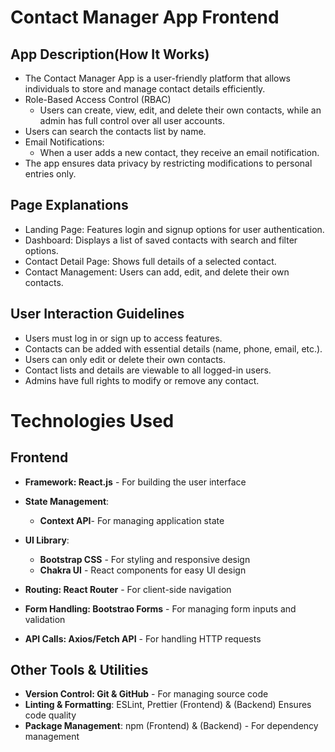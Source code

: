# Contact Manager App Frontend

## App Description(How It Works)

- The Contact Manager App is a user-friendly platform that allows
  individuals to store and manage contact details efficiently.
- Role-Based Access Control (RBAC)
  - Users can create, view, edit, and delete their own contacts, while an  
    admin has full control over all user accounts.
- Users can search the contacts list by name.
- Email Notifications:
  - When a user adds a new contact, they receive an email notification.
- The app ensures data privacy by restricting modifications to personal
  entries only.

## Page Explanations

- Landing Page: Features login and signup options for user authentication.
- Dashboard: Displays a list of saved contacts with search and filter
  options.
- Contact Detail Page: Shows full details of a selected contact.
- Contact Management: Users can add, edit, and delete their own contacts.

## User Interaction Guidelines

- Users must log in or sign up to access features.
- Contacts can be added with essential details (name, phone, email, etc.).
- Users can only edit or delete their own contacts.
- Contact lists and details are viewable to all logged-in users.
- Admins have full rights to modify or remove any contact.

# Technologies Used

## Frontend

- **Framework: React.js** - For building the user interface
- **State Management**:
  - **Context API**- For managing application state
- **UI Library**:

  - **Bootstrap CSS** - For styling and responsive design
  - **Chakra UI** - React components for easy UI design

- **Routing: React Router** - For client-side navigation

- **Form Handling: Bootstrao Forms** - For managing form inputs and
  validation
- **API Calls: Axios/Fetch API** - For handling HTTP requests

## Other Tools & Utilities

- **Version Control: Git & GitHub** - For managing source code
- **Linting & Formatting**: ESLint, Prettier (Frontend) & (Backend) Ensures
  code quality
- **Package Management**: npm (Frontend) & (Backend) - For dependency
  management
